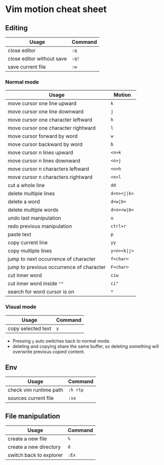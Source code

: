 # Vim motion cheat sheet

## Editing

|Usage|Command|
|---|---|
|close editor|`:q`|
|close editor without save|`:q!`|
|save current file|`:w`|

### Normal mode

|Usage|Motion|
|---|---|
|move cursor one line upward|`k`|
|move cursor one line downward|`j`|
|move cursor one character leftward|`h`|
|move cursor one character rightward|`l`|
|move cursor forward by word|`w`|
|move cursor backward by word|`b`|
|move cursor n lines upward|`<n>k`|
|move cursor n lines downward|`<n>j`|
|move cursor n characters leftward|`<n>h`|
|move cursor n characters rightward|`<n>l`|
|cut a whole line|`dd`|
|delete multiple lines|`d<n><j\|k>`|
|delete a word|`d<w\|b>`|
|delete multiple words|`d<n><w\|b>`|
|undo last manipulation|`u`|
|redo previous manipulation|`ctrl+r`|
|paste text|`p`|
|copy current line|`yy`|
|copy multiple lines|`y<n><k\|j>`|
|jump to next occurrence of character|`f<char>`|
|jump to previous occurrence of character|`F<char>`|
|cut inner word|`ciw`|
|cut inner word inside `""`|`ci"`|
|search for word cursor is on|`*`|

### Visual mode

|Usage|Command|
|---|---|
|copy selected text|`y`|

- Pressing `y` auto switches back to normal mode.
- deleting and copying share the same buffer, so deleting something will overwrite previous copied content.

## Env

|Usage|Command|
|---|---|
|check vim runtime path|`:h rtp`|
|sources current file|`:so`|

## File manipulation

|Usage|Command|
|---|---|
|create a new file|`%`|
|create a new directory|`d`|
|switch back to explorer|`:Ex`|
